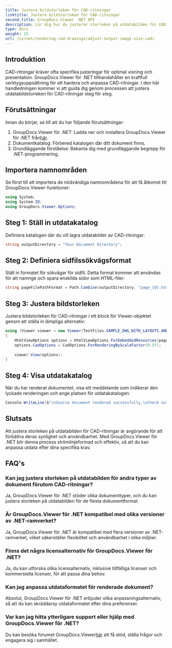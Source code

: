```yaml
---
title: Justera bildstorleken för CAD-ritningar
linktitle: Justera bildstorleken för CAD-ritningar
second_title: GroupDocs.Viewer .NET API
description: Lär dig hur du justerar storleken på utdatabilden för CAD-ritningar med GroupDocs.Viewer för .NET. Förbättra synligheten och användbarheten utan ansträngning.
type: docs
weight: 15
url: /sv/net/rendering-cad-drawings/adjust-output-image-size-cad/
---
```

## Introduktion
CAD-ritningar kräver ofta specifika justeringar för optimal visning och presentation. GroupDocs.Viewer för .NET tillhandahåller en kraftfull verktygsuppsättning för att hantera och anpassa CAD-ritningar. I den här handledningen kommer vi att guida dig genom processen att justera utdatabildstorleken för CAD-ritningar steg för steg.
## Förutsättningar
Innan du börjar, se till att du har följande förutsättningar:
1.  GroupDocs.Viewer för .NET: Ladda ner och installera GroupDocs.Viewer för .NET från[här](https://releases.groupdocs.com/viewer/net/).
2. Dokumentkatalog: Förbered katalogen där ditt dokument finns.
3. Grundläggande förståelse: Bekanta dig med grundläggande begrepp för .NET-programmering.

## Importera namnområden
Se först till att importera de nödvändiga namnområdena för att få åtkomst till GroupDocs.Viewer-funktioner:
```csharp
using System;
using System.IO;
using GroupDocs.Viewer.Options;
```
## Steg 1: Ställ in utdatakatalog
Definiera katalogen där du vill lagra utdatabilder av CAD-ritningar:
```csharp
string outputDirectory = "Your Document Directory";
```
## Steg 2: Definiera sidfilssökvägsformat
Ställ in formatet för sökvägar för sidfil. Detta format kommer att användas för att namnge och spara enskilda sidor som HTML-filer:
```csharp
string pageFilePathFormat = Path.Combine(outputDirectory, "page_{0}.html");
```
## Steg 3: Justera bildstorleken
Justera bildstorleken för CAD-ritningar i ett block för Viewer-objektet genom att ställa in lämpliga alternativ:
```csharp
using (Viewer viewer = new Viewer(TestFiles.SAMPLE_DWG_WITH_LAYOUTS_AND_LAYERS))
{
    HtmlViewOptions options = HtmlViewOptions.ForEmbeddedResources(pageFilePathFormat);
    options.CadOptions = CadOptions.ForRenderingByScaleFactor(0.5f);
    
    viewer.View(options);
}
```
## Steg 4: Visa utdatakatalog
När du har renderat dokumentet, visa ett meddelande som indikerar den lyckade renderingen och ange platsen för utdatakatalogen:
```csharp
Console.WriteLine($"\nSource document rendered successfully.\nCheck output in {outputDirectory}.");
```

## Slutsats
Att justera storleken på utdatabilden för CAD-ritningar är avgörande för att förbättra deras synlighet och användbarhet. Med GroupDocs.Viewer för .NET blir denna process strömlinjeformad och effektiv, så att du kan anpassa utdata efter dina specifika krav.
## FAQ's
### Kan jag justera storleken på utdatabilden för andra typer av dokument förutom CAD-ritningar?
Ja, GroupDocs.Viewer för .NET stöder olika dokumenttyper, och du kan justera storleken på utdatabilden för de flesta dokumentformat.
### Är GroupDocs.Viewer för .NET kompatibel med olika versioner av .NET-ramverket?
Ja, GroupDocs.Viewer för .NET är kompatibel med flera versioner av .NET-ramverket, vilket säkerställer flexibilitet och användbarhet i olika miljöer.
### Finns det några licensalternativ för GroupDocs.Viewer för .NET?
Ja, du kan utforska olika licensalternativ, inklusive tillfälliga licenser och kommersiella licenser, för att passa dina behov.
### Kan jag anpassa utdataformatet för renderade dokument?
Absolut, GroupDocs.Viewer för .NET erbjuder olika anpassningsalternativ, så att du kan skräddarsy utdataformatet efter dina preferenser.
### Var kan jag hitta ytterligare support eller hjälp med GroupDocs.Viewer för .NET?
 Du kan besöka forumet GroupDocs.Viewer[här](https://forum.groupdocs.com/c/viewer/9) att få stöd, ställa frågor och engagera sig i samhället.